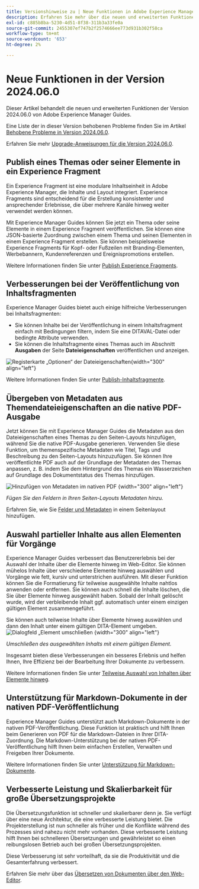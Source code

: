 ```yaml
---
title: Versionshinweise zu | Neue Funktionen in Adobe Experience Manager Guides Version 2024.06.0
description: Erfahren Sie mehr über die neuen und erweiterten Funktionen der Version 2024.06.0 von Adobe Experience Manager Guides as a Cloud Service.
exl-id: c885b8ba-5230-4d51-8f38-311b3a33fe0a
source-git-commit: 2455307ef747b2f2574666ee773d931b302f58ca
workflow-type: tm+mt
source-wordcount: '653'
ht-degree: 2%

---
```


# Neue Funktionen in der Version 2024.06.0

Dieser Artikel behandelt die neuen und erweiterten Funktionen der Version 2024.06.0 von Adobe Experience Manager Guides.

Eine Liste der in dieser Version behobenen Probleme finden Sie im Artikel [Behobene Probleme in Version 2024.06.0](fixed-issues-2024-06-0.md).

Erfahren Sie mehr [Upgrade-Anweisungen für die Version 2024.06.0](upgrade-instructions-2024-06-0.md).


## Publish eines Themas oder seiner Elemente in ein Experience Fragment

Ein Experience Fragment ist eine modulare Inhaltseinheit in Adobe Experience Manager, die Inhalte und Layout integriert. Experience Fragments sind entscheidend für die Erstellung konsistenter und ansprechender Erlebnisse, die über mehrere Kanäle hinweg weiter verwendet werden können.


Mit Experience Manager Guides können Sie jetzt ein Thema oder seine Elemente in einem Experience Fragment veröffentlichen. Sie können eine JSON-basierte Zuordnung zwischen einem Thema und seinen Elementen in einem Experience Fragment erstellen. Sie können beispielsweise Experience Fragments für Kopf- oder Fußzeilen mit Branding-Elementen, Werbebannern, Kundenreferenzen und Ereignispromotions erstellen.




Weitere Informationen finden Sie unter [Publish Experience Fragments](../user-guide/publish-experience-fragment.md).


## Verbesserungen bei der Veröffentlichung von Inhaltsfragmenten

Experience Manager Guides bietet auch einige hilfreiche Verbesserungen bei Inhaltsfragmenten:

- Sie können Inhalte bei der Veröffentlichung in einem Inhaltsfragment einfach mit Bedingungen filtern, indem Sie eine DITAVAL-Datei oder bedingte Attribute verwenden.
- Sie können die Inhaltsfragmente eines Themas auch im Abschnitt **Ausgaben** der Seite **Dateieigenschaften** veröffentlichen und anzeigen.

![Registerkarte „Optionen“ der Dateieigenschaften](./assets/file-properties-outputs-tab.png){width="300" align="left"}

Weitere Informationen finden Sie unter [Publish-Inhaltsfragmente](../user-guide/publish-content-fragment.md).


## Übergeben von Metadaten aus Themendateieigenschaften an die native PDF-Ausgabe

Jetzt können Sie mit Experience Manager Guides die Metadaten aus den Dateieigenschaften eines Themas zu den Seiten-Layouts hinzufügen, während Sie die native PDF-Ausgabe generieren. Verwenden Sie diese Funktion, um themenspezifische Metadaten wie Titel, Tags und Beschreibung zu den Seiten-Layouts hinzuzufügen. Sie können Ihre veröffentlichte PDF auch auf der Grundlage der Metadaten des Themas anpassen, z. B. indem Sie dem Hintergrund des Themas ein Wasserzeichen auf Grundlage des Dokumentstatus des Themas hinzufügen.

![Hinzufügen von Metadaten im nativen PDF](./assets/add-metadata-native-pdf.png) {width="300" align="left"}

*Fügen Sie den Feldern in Ihren Seiten-Layouts Metadaten hinzu.*

Erfahren Sie, wie Sie [Felder und Metadaten](../native-pdf/design-page-layout.md#add-fields-metadata) in einem Seitenlayout hinzufügen.

## Auswahl partieller Inhalte aus allen Elementen für Vorgänge

Experience Manager Guides verbessert das Benutzererlebnis bei der Auswahl der Inhalte über die Elemente hinweg im Web-Editor. Sie können mühelos Inhalte über verschiedene Elemente hinweg auswählen und Vorgänge wie fett, kursiv und unterstrichen ausführen. Mit dieser Funktion können Sie die Formatierung für teilweise ausgewählte Inhalte nahtlos anwenden oder entfernen. Sie können auch schnell die Inhalte löschen, die Sie über Elemente hinweg ausgewählt haben. Sobald der Inhalt gelöscht wurde, wird der verbleibende Inhalt ggf. automatisch unter einem einzigen gültigen Element zusammengeführt.

Sie können auch teilweise Inhalte über Elemente hinweg auswählen und dann den Inhalt unter einem gültigen DITA-Element umgeben.
![Dialogfeld „Element umschließen](./assets/surround-element.png) {width="300" align="left"}

*Umschließen des ausgewählten Inhalts mit einem gültigen Element.*

Insgesamt bieten diese Verbesserungen ein besseres Erlebnis und helfen Ihnen, Ihre Effizienz bei der Bearbeitung Ihrer Dokumente zu verbessern.

Weitere Informationen finden Sie unter [Teilweise Auswahl von Inhalten über Elemente hinweg](../user-guide/web-editor-edit-topics.md#partial-selection-of-content-across-elements).

## Unterstützung für Markdown-Dokumente in der nativen PDF-Veröffentlichung

Experience Manager Guides unterstützt auch Markdown-Dokumente in der nativen PDF-Veröffentlichung. Diese Funktion ist praktisch und hilft Ihnen beim Generieren von PDF für die Markdown-Dateien in Ihrer DITA-Zuordnung. Die Markdown-Unterstützung bei der nativen PDF-Veröffentlichung hilft Ihnen beim einfachen Erstellen, Verwalten und Freigeben Ihrer Dokumente.

Weitere Informationen finden Sie unter [Unterstützung für Markdown-Dokumente](../web-editor/native-pdf-web-editor.md#support-for-markdown-documents).


## Verbesserte Leistung und Skalierbarkeit für große Übersetzungsprojekte

Die Übersetzungsfunktion ist schneller und skalierbarer denn je. Sie verfügt über eine neue Architektur, die eine verbesserte Leistung bietet. Die Projekterstellung ist nun schneller als früher und die Konflikte während des Prozesses sind nahezu nicht mehr vorhanden. Diese verbesserte Leistung hilft Ihnen bei schnelleren Übersetzungen und gewährleistet so einen reibungslosen Betrieb auch bei großen Übersetzungsprojekten.

Diese Verbesserung ist sehr vorteilhaft, da sie die Produktivität und die Gesamterfahrung verbessert.

Erfahren Sie mehr über das [Übersetzen von Dokumenten über den Web-Editor](../user-guide/translate-documents-web-editor.md).
